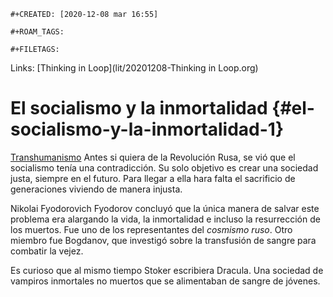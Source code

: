 ```{=org}
#+CREATED: [2020-12-08 mar 16:55]
```
```{=org}
#+ROAM_TAGS: 
```
```{=org}
#+FILETAGS: 
```
Links: [Thinking in Loop](lit/20201208-Thinking in Loop.org)

# El socialismo y la inmortalidad {#el-socialismo-y-la-inmortalidad-1}

[Transhumanismo](202012121932-transhumanismo.org) Antes si quiera de la
Revolución Rusa, se vió que el socialismo tenía una contradicción. Su
solo objetivo es crear una sociedad justa, siempre en el futuro. Para
llegar a ella hara falta el sacrificio de generaciones viviendo de
manera injusta.

Nikolai Fyodorovich Fyodorov concluyó que la única manera de salvar este
problema era alargando la vida, la inmortalidad e incluso la
resurrección de los muertos. Fue uno de los representantes del *cosmismo
ruso*. Otro miembro fue Bogdanov, que investigó sobre la transfusión de
sangre para combatir la vejez.

Es curioso que al mismo tiempo Stoker escribiera Dracula. Una sociedad
de vampiros inmortales no muertos que se alimentaban de sangre de
jóvenes.
